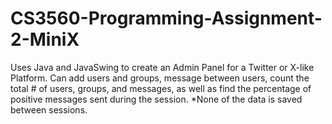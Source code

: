 # CS3560-Programming-Assignment-2-MiniX
Uses Java and JavaSwing to create an Admin Panel for a Twitter or X-like Platform.
Can add users and groups, message between users, count the total # of users, groups, and messages, as well as find the percentage of positive messages sent during the session. 
*None of the data is saved between sessions.
